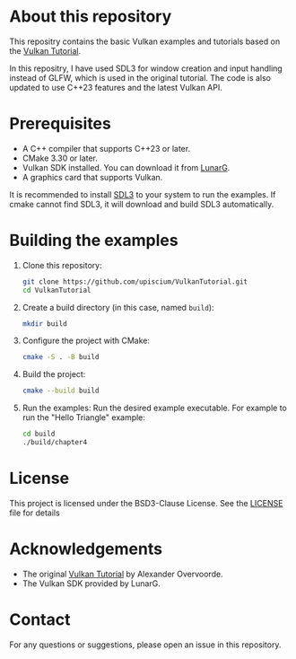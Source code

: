 # About this repository
This repositry contains the basic Vulkan examples and tutorials based on the [Vulkan Tutorial](https://vulkan-tutorial.com/).

In this repositry, I have used SDL3 for window creation and input handling instead of GLFW, which is used in the original tutorial. The code is also updated to use C++23 features and the latest Vulkan API.

# Prerequisites
- A C++ compiler that supports C++23 or later.
- CMake 3.30 or later.
- Vulkan SDK installed. You can download it from [LunarG](https://vulkan.lunarg.com/).
- A graphics card that supports Vulkan.

It is recommended to install [SDL3](https://www.libsdl.org/) to your system to run the examples. If cmake cannot find SDL3, it will download and build SDL3 automatically.

# Building the examples
1. Clone this repository:
   ```bash
   git clone https://github.com/upiscium/VulkanTutorial.git
   cd VulkanTutorial
   ```

2. Create a build directory (in this case, named `build`):
   ```bash
   mkdir build
   ```

3. Configure the project with CMake:
   ```bash
   cmake -S . -B build
   ```

4. Build the project:
   ```bash
   cmake --build build
   ```

5. Run the examples:
   Run the desired example executable. For example to run the "Hello Triangle" example:
   ```bash
   cd build
   ./build/chapter4
   ```

# License
This project is licensed under the BSD3-Clause License. See the [LICENSE](LICENSE) file for details

# Acknowledgements
- The original [Vulkan Tutorial](https://vulkan-tutorial.com/) by Alexander Overvoorde.
- The Vulkan SDK provided by LunarG.

# Contact
For any questions or suggestions, please open an issue in this repository.
